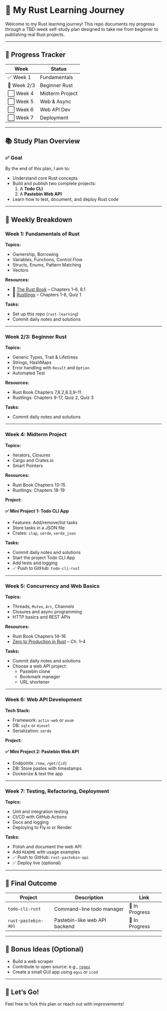 # 🦀 My Rust Learning Journey

Welcome to my Rust learning journey! This repo documents my progress through a TBD-week self-study plan designed to take me from beginner to publishing real Rust projects.

---

## 📍 Progress Tracker

| Week         | Status         |
|--------------|----------------|
| ✅ Week 1     | Fundamentals   |
| 🔵 Week 2/3     | Beginner Rust |
| ⬜ Week 4     | Midterm Project |
| ⬜ Week 5     | Web & Async    |
| ⬜ Week 6     | Web API Dev    |
| ⬜ Week 7     | Deployment     |

---

## 📚 Study Plan Overview

### ✅ Goal
By the end of this plan, I aim to:
- Understand core Rust concepts
- Build and publish two complete projects:
  1. A **Todo CLI**
  2. A **Pastebin Web API**
- Learn how to test, document, and deploy Rust code

---

## 📆 Weekly Breakdown

### Week 1: Fundamentals of Rust

**Topics:**
- Ownership, Borrowing
- Variables, Functions, Control Flow
- Structs, Enums, Pattern Matching
- Vectors

**Resources:**
- 📘 [The Rust Book](https://doc.rust-lang.org/book/) – Chapters 1–6, 8.1
- 🧪 [Rustlings](https://github.com/rust-lang/rustlings) – Chapters 1-8, Quiz 1

**Tasks:**
- Set up this repo (`rust-learning`)
- Commit daily notes and solutions

---

### Week 2/3: Beginner Rust

**Topics:**
- Generic Types, Trait & Lifetimes
- Strings, HashMaps
- Error handling with `Result` and `Option`
- Automated Test

**Resources:**
- Rust Book Chapters 7,8.2,8.3,9–11
- Rustlings: Chapters 9-17, Quiz 2, Quiz 3

**Tasks:**
- Commit daily notes and solutions

---

### Week 4: Midterm Project

**Topics:**
- Iterators, Closures
- Cargo and Crates.io
- Smart Pointers

**Resources:**
- Rust Book Chapters 13-15
- Rustlings: Chapters 18-19

**Project:**
#### ✅ Mini Project 1: Todo CLI App
- Features: Add/remove/list tasks
- Store tasks in a JSON file
- Crates: `clap`, `serde`, `serde_json`

**Tasks:**
- Commit daily notes and solutions
- Start the project Todo CLI App
- Add tests and logging
- ✅ Push to GitHub: `todo-cli-rust`

---

### Week 5: Concurrency and Web Basics

**Topics:**
- Threads, `Mutex`, `Arc`, Channels
- Closures and async programming
- HTTP basics and REST APIs

**Resources:**
- Rust Book Chapters 14–16
- [Zero to Production in Rust](https://www.zero2prod.com/) – Ch. 1–4

**Tasks:**
- Commit daily notes and solutions
- Choose a web API project:
  - Pastebin clone
  - Bookmark manager
  - URL shortener

---

### Week 6: Web API Development

**Tech Stack:**
- Framework: `actix-web` or `axum`
- DB: `sqlx` or `diesel`
- Serialization: `serde`

**Project:**
#### ✅ Mini Project 2: Pastebin Web API
- Endpoints: `/new`, `/get/{id}`
- DB: Store pastes with timestamps
- Dockerize & test the app

---

### Week 7: Testing, Refactoring, Deployment

**Topics:**
- Unit and integration testing
- CI/CD with GitHub Actions
- Docs and logging
- Deploying to Fly.io or Render

**Tasks:**
- Polish and document the web API
- Add `README` with usage examples
- ✅ Push to GitHub: `rust-pastebin-api`
- ✅ Deploy live (optional)

---

## 🏁 Final Outcome

| Project               | Description                    | Link                |
|-----------------------|--------------------------------|---------------------|
| `todo-cli-rust`       | Command-line todo manager      | 🚧 In Progress      |
| `rust-pastebin-api`   | Pastebin-like web API backend  | 🚧 In Progress      |

---

## 🔖 Bonus Ideas (Optional)
- Build a web scraper
- Contribute to open source: e.g., [`regex`](https://github.com/rust-lang/regex)
- Create a small GUI app using `egui` or `iced`

---

## 🚀 Let’s Go!
Feel free to fork this plan or reach out with improvements!
